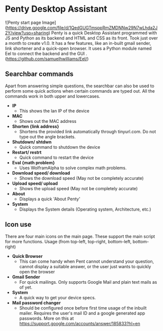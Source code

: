 # Penty Desktop Assistant
![Penty start page Image] (https://drive.google.com/file/d/1QedGUGTmsppRmZMDNNw29N7wLhda2J2Y/view?usp=sharing)
Penty is a quick Desktop Assistant programmed with JS and Python as its backend and HTML and CSS as its front.  Took just over a month to create v1.0. It has a few features, like an in-built gmail sender, link shortener and a quick-open browser. It uses a Python module named Eel to connect the backend and the GUI .(https://github.com/samuelhwilliams/Eel/)

## Searchbar commands
Apart from answering simple questions, the searchbar can also be used to perform some quick actions when certain commands are typed out. All the commands work in both upper and lowercases.
- **IP**
  - This shows the lan IP of the device
- **MAC**
  - Shows out the MAC address
- **Shorten {link address}**
  - Shortens the provided link automatically through tinyurl.com. Do not type out the angle brackets.
- **Shutdown/ shtdwn**
  - Quick command to shutdown the device
- **Restart/ restrt**
  - Quick command to restart the device
- **Eval {math problem}**
  - Uses WolframAlpha to solve complex math problems.
- **Download speed/ download**
  - Shows the download speed (May not be completely accurate)
- **Upload speed/ upload**
  - Shows the upload speed (May not be completely accurate)
- **About**
  - Displays a quick 'About Penty'
- **System**
  - Displays the System details (Operating system, Architecture, etc.)
  
## Icon use
There are four main icons on the main page. These support the main script for more functions.
Usage (from top-left, top-right, bottom-left, bottom-right)
- **Quick Browser**
  - This can come handy when Pent cannot understand your question, cannot display a suitable answer, or the user just wants to quickly open the browser
- **Gmail Sender**
  - For quick mailings. Only supports Google Mail and plain text mails as of yet.
- **System**
  - A quick way to get your device specs.
- **Mail password changer**
  - Should be configured once before first time usage of the inbuilt mailer. Requires the user's mail ID and a google generated app passwords. More on this at https://support.google.com/accounts/answer/185833?hl=en
